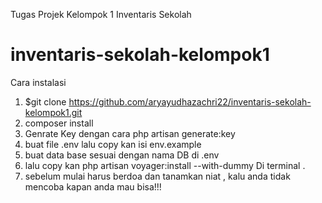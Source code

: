 Tugas Projek Kelompok 1 Inventaris Sekolah
# inventaris-sekolah-kelompok1
Cara instalasi
1. $git clone https://github.com/aryayudhazachri22/inventaris-sekolah-kelompok1.git
2. composer install
3. Genrate Key dengan cara php artisan generate:key
4. buat file .env lalu copy kan isi env.example 
5. buat data base sesuai dengan nama DB di .env
6. lalu copy kan php artisan voyager:install --with-dummy Di terminal .
7. sebelum mulai harus berdoa dan tanamkan niat , kalu anda tidak mencoba kapan anda mau bisa!!! 

